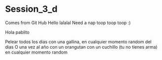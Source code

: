 # Session_3_d
Comes from Git Hub
Hello lalalal
Need a nap
toop toop toop
:) 

Hola pablito

Pelear todos los dias con una gallina, en cualquier momento random del dias
O una vez al año con un orangutan con un cuchillo (tu no tienes arma) en cualquier momento random